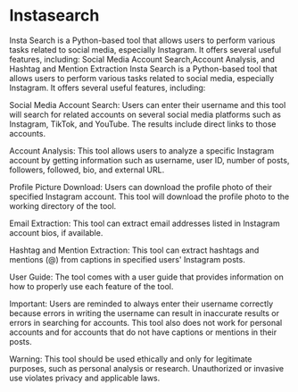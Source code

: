# Instasearch
Insta Search is a Python-based tool that allows users to perform various tasks related to social media, especially Instagram. It offers several useful features, including:  Social Media Account Search,Account Analysis, and Hashtag and Mention Extraction
Insta Search is a Python-based tool that allows users to perform various tasks related to social media, especially Instagram. It offers several useful features, including:

Social Media Account Search: Users can enter their username and this tool will search for related accounts on several social media platforms such as Instagram, TikTok, and YouTube. The results include direct links to those accounts.

Account Analysis: This tool allows users to analyze a specific Instagram account by getting information such as username, user ID, number of posts, followers, followed, bio, and external URL.

Profile Picture Download: Users can download the profile photo of their specified Instagram account. This tool will download the profile photo to the working directory of the tool.

Email Extraction: This tool can extract email addresses listed in Instagram account bios, if available.

Hashtag and Mention Extraction: This tool can extract hashtags and mentions (@) from captions in specified users' Instagram posts.

User Guide: The tool comes with a user guide that provides information on how to properly use each feature of the tool.

Important: Users are reminded to always enter their username correctly because errors in writing the username can result in inaccurate results or errors in searching for accounts. This tool also does not work for personal accounts and for accounts that do not have captions or mentions in their posts.

Warning: This tool should be used ethically and only for legitimate purposes, such as personal analysis or research. Unauthorized or invasive use violates privacy and applicable laws.
